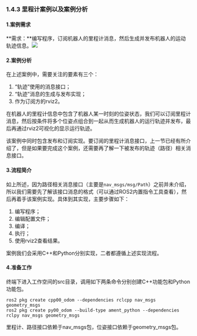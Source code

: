 ### 1.4.3 里程计案例以及案例分析

#### 1.案例需求

**需求：**编写程序，订阅机器人的里程计消息，然后生成并发布机器人的运动轨迹信息。![](/assets/1.3.3_轨迹发布.gif)

#### 2.案例分析

在上述案例中，需要关注的要素有三个：

1. “轨迹”使用的消息接口；
2. “轨迹”消息的生成与发布实现；
3. 作为订阅方的rviz2。

在机器人的里程计信息中包含了机器人某一时刻的位姿状态，我们可以订阅里程计消息，然后按条件将多个位姿点组合到一起从而生成机器人的运行轨迹并发布，最后再通过rviz2可视化的显示运行轨迹。

该案例中同时包含发布和订阅实现。要订阅的里程计消息接口，上一节已经有所介绍了，但是如果要完成这个案例，还需要再了解一下被发布的轨迹（路径）相关消息接口。

#### 3.流程简介

如上所述，因为路径相关消息接口（主要是`nav_msgs/msg/Path`）之前并未介绍，所以我们需要先了解该接口消息的格式（可以通过ROS2内置指令工具查看），然后再着手该案例实现。具体到其实现，主要步骤如下：

1. 编写程序；
2. 编辑配置文件；
3. 编译；
4. 执行；
5. 使用rviz2查看结果。

案例我们会采用C++和Python分别实现，二者都遵循上述实现流程。

#### 4.准备工作

终端下进入工作空间的src目录，调用如下两条命令分别创建C++功能包和Python功能包。

```
ros2 pkg create cpp00_odom --dependencies rclcpp nav_msgs geometry_msgs
ros2 pkg create py00_odom --build-type ament_python --dependencies rclpy nav_msgs geometry_msgs
```

里程计、路径接口依赖于nav\_msgs包，位姿接口依赖于geometry\_msgs包。

